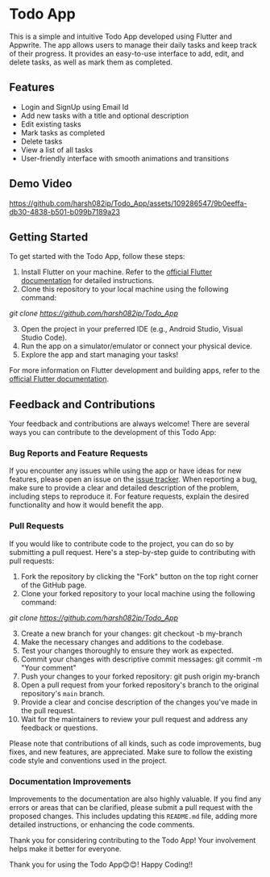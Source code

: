 # Todo App

This is a simple and intuitive Todo App developed using Flutter and Appwrite. The app allows users to manage their daily tasks and keep track of their progress. It provides an easy-to-use interface to add, edit, and delete tasks, as well as mark them as completed.

## Features

- Login and SignUp using Email Id
- Add new tasks with a title and optional description
- Edit existing tasks
- Mark tasks as completed
- Delete tasks
- View a list of all tasks
- User-friendly interface with smooth animations and transitions

## Demo Video

https://github.com/harsh082ip/Todo_App/assets/109286547/9b0eeffa-db30-4838-b501-b099b7189a23



## Getting Started

To get started with the Todo App, follow these steps:

1. Install Flutter on your machine. Refer to the [official Flutter documentation](https://flutter.dev/docs/get-started/install) for detailed instructions.
2. Clone this repository to your local machine using the following command:

*git clone https://github.com/harsh082ip/Todo_App*

3. Open the project in your preferred IDE (e.g., Android Studio, Visual Studio Code).
4. Run the app on a simulator/emulator or connect your physical device.
5. Explore the app and start managing your tasks!

For more information on Flutter development and building apps, refer to the [official Flutter documentation](https://flutter.dev/docs).

## Feedback and Contributions

Your feedback and contributions are always welcome! There are several ways you can contribute to the development of this Todo App:

### Bug Reports and Feature Requests

If you encounter any issues while using the app or have ideas for new features, please open an issue on the [issue tracker](https://github.com/harsh082ip/Todo_App/issues). When reporting a bug, make sure to provide a clear and detailed description of the problem, including steps to reproduce it. For feature requests, explain the desired functionality and how it would benefit the app.

### Pull Requests

If you would like to contribute code to the project, you can do so by submitting a pull request. Here's a step-by-step guide to contributing with pull requests:

1. Fork the repository by clicking the "Fork" button on the top right corner of the GitHub page.
2. Clone your forked repository to your local machine using the following command:

*git clone https://github.com/harsh082ip/Todo_App*

3. Create a new branch for your changes:
git checkout -b my-branch
4. Make the necessary changes and additions to the codebase.
5. Test your changes thoroughly to ensure they work as expected.
6. Commit your changes with descriptive commit messages:
git commit -m "Your comment"
7. Push your changes to your forked repository:
git push origin my-branch
8. Open a pull request from your forked repository's branch to the original repository's `main` branch.
9. Provide a clear and concise description of the changes you've made in the pull request.
10. Wait for the maintainers to review your pull request and address any feedback or questions.

Please note that contributions of all kinds, such as code improvements, bug fixes, and new features, are appreciated. Make sure to follow the existing code style and conventions used in the project.

### Documentation Improvements

Improvements to the documentation are also highly valuable. If you find any errors or areas that can be clarified, please submit a pull request with the proposed changes. This includes updating this `README.md` file, adding more detailed instructions, or enhancing the code comments.

Thank you for considering contributing to the Todo App! Your involvement helps make it better for everyone.


Thank you for using the Todo App😊😊!
Happy Coding!!
